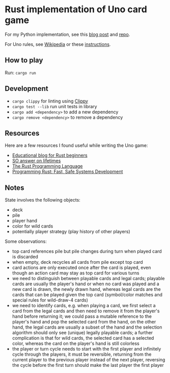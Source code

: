 # Rust implementation of Uno card game

For my Python implementation, see this [blog post](https://www.mloning.com/posts/implementing-uno-card-game-in-python) and [repo](https://github.com/mloning/uno-py).

For Uno rules, see [Wikipedia](<https://en.m.wikipedia.org/wiki/Uno_(card_game)>) or these [instructions](<https://service.mattel.com/instruction_sheets/UNO%20Power%20Grab%20Rules.pdf>).

## How to play

Run: `cargo run`

## Development

* `cargo clippy` for linting using [Clippy](https://github.com/rust-lang/rust-clippy)
* `cargo test --lib` run unit tests in library 
* `cargo add <dependency>` to add a new dependency
* `cargo remove <dependency>` to remove a dependency

## Resources

Here are a few resources I found useful while writing the Uno game:

* [Educational blog for Rust beginners](https://github.com/pretzelhammer/rust-blog/tree/master)
* [SO answer on lifetimes](https://stackoverflow.com/a/70674633/9334962)
* [The Rust Programming Language](https://doc.rust-lang.org/book/title-page.html)
* [Programming Rust: Fast, Safe Systems Development](https://www.goodreads.com/book/show/25550614-programming-rust)

## Notes

State involves the following objects:

* deck
* pile 
* player hand 
* color for wild cards
* potentially player strategy (play history of other players)

Some observations:

* top card references pile but pile changes during turn when played card is discarded 
* when empty, deck recycles all cards from pile except top card
* card actions are only executed once after the card is played, even though an action card may stay as top card for various turns
* we need to distinguish between playable cards and legal cards; playable cards are usually the player's hand or when no card was played and a new card is drawn, the newly drawn hand, whereas legal cards are the cards that can be played given the top card (symbol/color matches and special rules for wild-draw-4 cards)
* we need to identify cards, e.g. when playing a card, we first select a card from the legal cards and then need to remove it from the player's hand before returning it; we could pass a mutable reference to the player's hand and pop the selected card from the hand, on the other hand, the legal cards are usually a subset of the hand and the selection algorithm should only see (unique) legally playable cards; a further complication is that for wild cards, the selected card has a selected color, whereas the card on the player's hand is still colorless
* the player or turn cycle needs to start with the first player and infinitely cycle through the players, it must be reversible, returning from the current player to the previous player instead of the next player, reversing the cycle before the first turn should make the last player the first player
